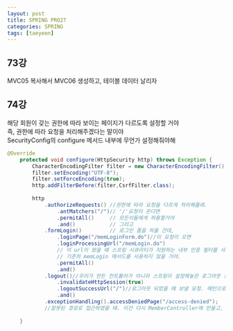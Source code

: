```yaml
---
layout: post
title: SPRING PRO27
categories: SPRING
tags: [taeyeon]
---
```


## 73강 

MVC05 복사해서 MVC06 생성하고, 테이블 데이터 날리자<br>

## 74강

해당 회원이 갖는 권한에 따라 보이는 페이지가 다르도록 설정할 거야<br>
즉, 권한에 따라 요청을 처리해주겠다는 말이야<br>
SecurityConfig의 configure 메서드 내부에 무언가 설정해줘야해<br>

```1=SecurityConfig.java
@Override
	protected void configure(HttpSecurity http) throws Exception {
		CharacterEncodingFilter filter = new CharacterEncodingFilter();
		filter.setEncoding("UTF-8");
		filter.setForceEncoding(true);
		http.addFilterBefore(filter,CsrfFilter.class);
		
		http
			.authorizeRequests() //권한에 따라 요청을 다르게 처리해줄래. 
				.antMatchers("/")// '/'요청이 온다면 
				.permitAll()     // 모든이들에게 허용할거야
				.and()           // 그리고 
			.formLogin() 		 // 로그인 폼을 띄울 건데,
				.loginPage("/memLoginForm.do")//이 요청이 오면 
				.loginProcessingUrl("/memLogin.do")
				// 이 url이 왔을 때 스프링 시큐리티가 지원하는 내부 인증 필터를 사용할거야
				// 기존의 memLogin 메서드를 사용하지 않을 거야.
				.permitAll()
				.and()
			.logout()//우리가 만든 컨트롤러가 아니라 스프링이 설정해놓은 로그아웃 프로세스를 밟을거야
				.invalidateHttpSession(true)
				.logoutSuccessUrl("/")//로그아웃 되었을 때 보낼 요청. 메인으로 보내겠다.
				.and()
			.exceptionHandling().accessDeniedPage("/access-denied");
			//잘못된 경로로 접근하였을 때. 이건 다시 MemberController에 만들고, jsp까지 만들어주자
			
	}
```


